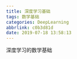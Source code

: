 ```yaml
---
title: 深度学习基础
tags: 数学基础
categories: DeepLearning
abbrlink: c0b3d81d
date: 2019-07-18 13:58:13
---
```

深度学习的数学基础
<!--more-->


